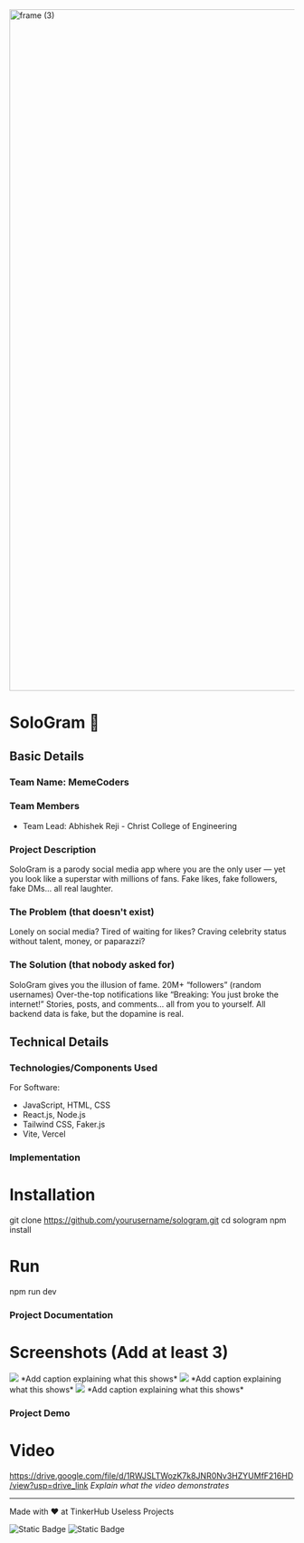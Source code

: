 <img width="3188" height="1202" alt="frame (3)" src="https://github.com/user-attachments/assets/517ad8e9-ad22-457d-9538-a9e62d137cd7" />


# SoloGram 🎯


## Basic Details
### Team Name: MemeCoders


### Team Members
- Team Lead: Abhishek Reji - Christ College of Engineering

### Project Description
SoloGram is a parody social media app where you are the only user — yet you look like a superstar with millions of fans. Fake likes, fake followers, fake DMs… all real laughter.

### The Problem (that doesn't exist)
Lonely on social media? Tired of waiting for likes? Craving celebrity status without talent, money, or paparazzi?

### The Solution (that nobody asked for)
SoloGram gives you the illusion of fame.
20M+ “followers” (random usernames)
Over-the-top notifications like “Breaking: You just broke the internet!”
Stories, posts, and comments… all from you to yourself.
All backend data is fake, but the dopamine is real.

## Technical Details
### Technologies/Components Used
For Software:
- JavaScript, HTML, CSS
- React.js, Node.js
- Tailwind CSS, Faker.js
- Vite, Vercel


### Implementation
# Installation
git clone https://github.com/yourusername/sologram.git
cd sologram
npm install

# Run
npm run dev

### Project Documentation

# Screenshots (Add at least 3)
<img src="https://drive.google.com/file/d/1I4KrV41Tw7tjjDy9nzEkmZybkzUEVPxC/view?usp=drive_link">
*Add caption explaining what this shows*

<img src="https://drive.google.com/file/d/1pRMbrq6PzCdg-2DmgfcOGio93P8iBuW4/view?usp=drive_link">
*Add caption explaining what this shows*

<img src="https://drive.google.com/file/d/1GjN56yqymWyuzhp0-bvgV102rykGEUDp/view?usp=drive_link">
*Add caption explaining what this shows*

### Project Demo
# Video
https://drive.google.com/file/d/1RWJSLTWozK7k8JNR0Nv3HZYUMfF216HD/view?usp=drive_link
*Explain what the video demonstrates*

---
Made with ❤️ at TinkerHub Useless Projects 

![Static Badge](https://img.shields.io/badge/TinkerHub-24?color=%23000000&link=https%3A%2F%2Fwww.tinkerhub.org%2F)
![Static Badge](https://img.shields.io/badge/UselessProjects--25-25?link=https%3A%2F%2Fwww.tinkerhub.org%2Fevents%2FQ2Q1TQKX6Q%2FUseless%2520Projects)




